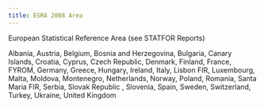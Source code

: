 ```yaml
---
title: ESRA 2008 Area
---
```


European Statistical Reference Area (see STATFOR Reports)

Albania, Austria, Belgium, Bosnia and Herzegovina, Bulgaria, Canary Islands, Croatia, Cyprus, Czech Republic, Denmark, Finland, France, FYROM, Germany, Greece, Hungary, Ireland, Italy, Lisbon FIR, Luxembourg, Malta, Moldova, Montenegro, Netherlands, Norway, Poland, Romania, Santa Maria FIR, Serbia, Slovak Republic , Slovenia, Spain, Sweden, Switzerland, Turkey, Ukraine, United Kingdom
